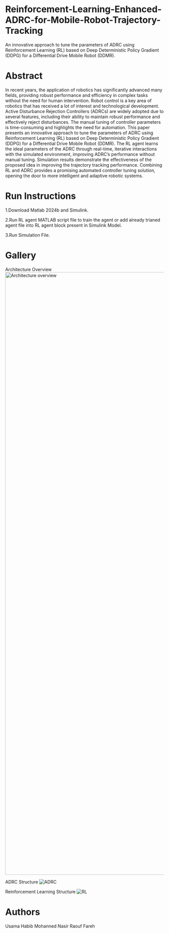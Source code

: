 # Reinforcement-Learning-Enhanced-ADRC-for-Mobile-Robot-Trajectory-Tracking
An innovative  approach to tune the parameters of ADRC using Reinforcement Learning (RL) based on Deep Deterministic Policy Gradient  (DDPG) for a Differential Drive Mobile Robot (DDMR). 

# Abstract
In recent years, the application of robotics has significantly advanced many fields, providing robust performance and efficiency in complex tasks without the need for human intervention. Robot control is a key area of robotics that has received a lot of interest and technological development. Active Disturbance Rejection Controllers (ADRCs) are widely adopted due to several features, including their ability to maintain robust performance and effectively reject disturbances. The manual tuning of controller parameters is time-consuming and highlights the need for automation. This paper presents an innovative approach to tune the parameters of ADRC using Reinforcement Learning (RL) based on Deep Deterministic Policy Gradient (DDPG) for a Differential Drive Mobile Robot (DDMR). The RL agent learns the ideal parameters of the ADRC through real-time, iterative interactions with the simulated environment, improving ADRC’s performance without manual tuning. Simulation results demonstrate the effectiveness of the proposed idea in improving the trajectory tracking performance. Combining RL and ADRC provides a promising automated controller tuning solution, opening the door to more intelligent and adaptive robotic systems.

# Run Instructions
1.Download Matlab 2024b and Simulink.

2.Run RL agent MATLAB script file to train the agent or add already trianed agent file into RL agent block present in Simulink Model.

3.Run Simulation File.

# Gallery

Architecture Overview
<img width="6948" height="1910" alt="Architecture overview" src="https://github.com/user-attachments/assets/3b251012-44ca-4165-9c55-21ac0b38ed5b" />

ADRC Structure
![ADRC](https://github.com/user-attachments/assets/7f3d07d9-39c8-4ea4-8a0e-0dd43eab4a3a)


Reinforcement Learning Structure
![RL](https://github.com/user-attachments/assets/7631fd92-3f86-46f7-93bf-36e037d8b698)

# Authors
Usama Habib
Mohanned Nasir
Raouf Fareh

